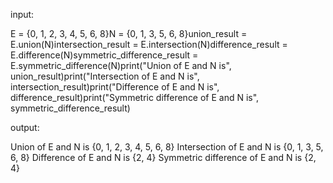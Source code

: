 input:

E = {0, 1, 2, 3, 4, 5, 6, 8}N = {0, 1, 3, 5, 6, 8}union_result = E.union(N)intersection_result = E.intersection(N)difference_result = E.difference(N)symmetric_difference_result = E.symmetric_difference(N)print("Union of E and N is", union_result)print("Intersection of E and N is", intersection_result)print("Difference of E and N is", difference_result)print("Symmetric difference of E and N is", symmetric_difference_result)

output:

 Union of E and N is {0, 1, 2, 3, 4, 5, 6, 8}
Intersection of E and N is {0, 1, 3, 5, 6, 8}
Difference of E and N is {2, 4}
Symmetric difference of E and N is {2, 4}

